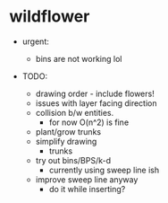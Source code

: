 # wildflower

- urgent:
    - bins are not working lol

- TODO:
    - drawing order
            - include flowers!
    - issues with layer facing direction
    - collision b/w entities.
        - for now O(n^2) is fine
    - plant/grow trunks
    - simplify drawing
        - trunks
    - try out bins/BPS/k-d
        - currently using sweep line ish
    - improve sweep line anyway
        - do it while inserting?
